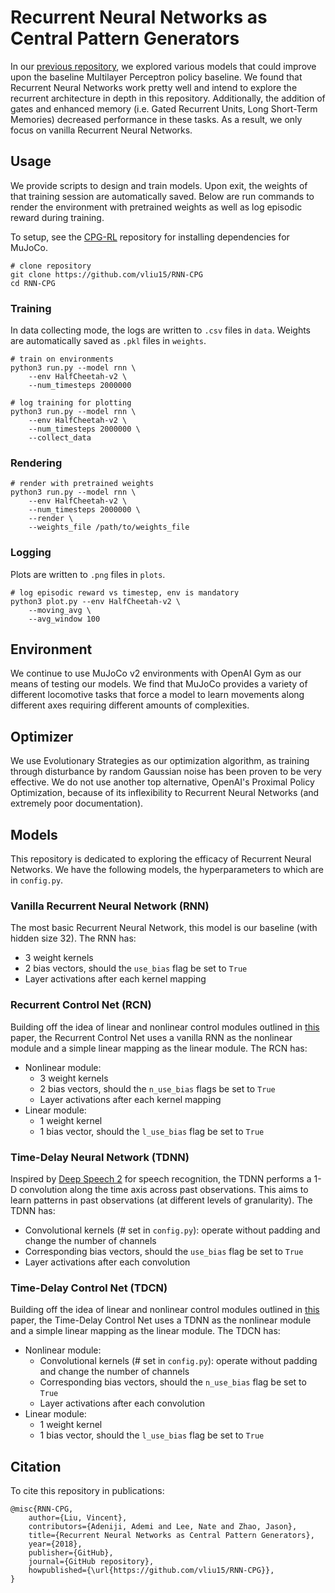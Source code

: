 # Recurrent Neural Networks as Central Pattern Generators
In our [previous repository](https://github.com/vliu15/CPG-RL), we explored various models that could improve upon the baseline Multilayer Perceptron policy baseline. We found that Recurrent Neural Networks work pretty well and intend to explore the recurrent architecture in depth in this repository. Additionally, the addition of gates and enhanced memory (i.e. Gated Recurrent Units, Long Short-Term Memories) decreased performance in these tasks. As a result, we only focus on vanilla Recurrent Neural Networks.

## Usage
We provide scripts to design and train models. Upon exit, the weights of that training session are automatically saved. Below are run commands to render the environment with pretrained weights as well as log episodic reward during training.

To setup, see the [CPG-RL](https://github.com/vliu15/CPG-RL) repository for installing dependencies for MuJoCo.
```
# clone repository
git clone https://github.com/vliu15/RNN-CPG
cd RNN-CPG
```

### Training
In data collecting mode, the logs are written to `.csv` files in `data`. Weights are automatically saved as `.pkl` files in `weights`.
```
# train on environments
python3 run.py --model rnn \
    --env HalfCheetah-v2 \
    --num_timesteps 2000000

# log training for plotting
python3 run.py --model rnn \
    --env HalfCheetah-v2 \
    --num_timesteps 2000000 \
    --collect_data
```

### Rendering
```
# render with pretrained weights
python3 run.py --model rnn \
    --env HalfCheetah-v2 \
    --num_timesteps 2000000 \
    --render \
    --weights_file /path/to/weights_file
```

### Logging
Plots are written to `.png` files in `plots`.
```
# log episodic reward vs timestep, env is mandatory
python3 plot.py --env HalfCheetah-v2 \
    --moving_avg \
    --avg_window 100
```

## Environment
We continue to use MuJoCo v2 environments with OpenAI Gym as our means of testing our models. We find that MuJoCo provides a variety of different locomotive tasks that force a model to learn movements along different axes requiring different amounts of complexities.

## Optimizer
We use Evolutionary Strategies as our optimization algorithm, as training through disturbance by random Gaussian noise has been proven to be very effective. We do not use another top alternative, OpenAI's Proximal Policy Optimization, because of its inflexibility to Recurrent Neural Networks (and extremely poor documentation).

## Models
This repository is dedicated to exploring the efficacy of Recurrent Neural Networks. We have the following models, the hyperparameters to which are in `config.py`.

### Vanilla Recurrent Neural Network (RNN)
The most basic Recurrent Neural Network, this model is our baseline (with hidden size 32). The RNN has:
- 3 weight kernels
- 2 bias vectors, should the `use_bias` flag be set to `True`
- Layer activations after each kernel mapping

### Recurrent Control Net (RCN)
Building off the idea of linear and nonlinear control modules outlined in [this](https://arxiv.org/abs/1802.08311) paper, the Recurrent Control Net uses a vanilla RNN as the nonlinear module and a simple linear mapping as the linear module. The RCN has:
- Nonlinear module:
  - 3 weight kernels
  - 2 bias vectors, should the `n_use_bias` flags be set to `True`
  - Layer activations after each kernel mapping
- Linear module:
  - 1 weight kernel
  - 1 bias vector, should the `l_use_bias` flag be set to `True`

### Time-Delay Neural Network (TDNN)
Inspired by [Deep Speech 2](https://arxiv.org/abs/1512.02595) for speech recognition, the TDNN performs a 1-D convolution along the time axis across past observations. This aims to learn patterns in past observations (at different levels of granularity). The TDNN has:
- Convolutional kernels (# set in `config.py`): operate without padding and change the number of channels
- Corresponding bias vectors, should the `use_bias` flag be set to `True`
- Layer activations after each convolution

### Time-Delay Control Net (TDCN)
Building off the idea of linear and nonlinear control modules outlined in [this](https://arxiv.org/abs/1802.08311) paper, the Time-Delay Control Net uses a TDNN as the nonlinear module and a simple linear mapping as the linear module. The TDCN has:
- Nonlinear module:
  - Convolutional kernels (# set in `config.py`): operate without padding and change the number of channels
  - Corresponding bias vectors, should the `n_use_bias` flag be set to `True`
  - Layer activations after each convolution
- Linear module:
  - 1 weight kernel
  - 1 bias vector, should the `l_use_bias` flag be set to `True`

## Citation
To cite this repository in publications:
```
@misc{RNN-CPG,
    author={Liu, Vincent},
    contributors={Adeniji, Ademi and Lee, Nate and Zhao, Jason},
    title={Recurrent Neural Networks as Central Pattern Generators},
    year={2018},
    publisher={GitHub},
    journal={GitHub repository},
    howpublished={\url{https://github.com/vliu15/RNN-CPG}},
}
```
